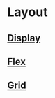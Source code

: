 # Layout

## [Display](display.joey2019.vercel.app)

## [Flex](http://www.ruanyifeng.com/blog/2015/07/flex-grammar.html)

## [Grid](http://www.ruanyifeng.com/blog/2019/03/grid-layout-tutorial.html)
